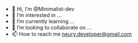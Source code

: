 - 👋 Hi, I’m @Minimalist-dev
- 👀 I’m interested in ...
- 🌱 I’m currently learning ...
- 💞️ I’m looking to collaborate on ...
- 📫 How to reach me neury.developer@gmail.com
